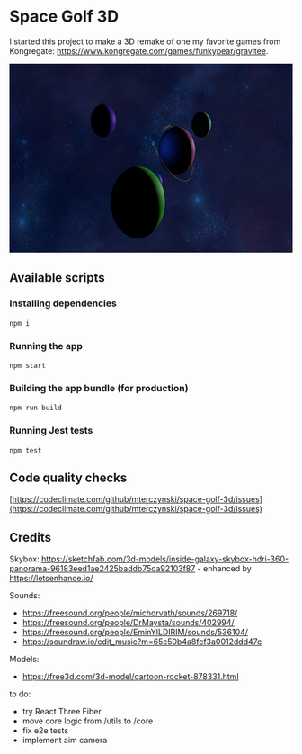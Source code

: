 # Space Golf 3D

I started this project to make a 3D remake of one my favorite games from Kongregate:
https://www.kongregate.com/games/funkypear/gravitee.

<img src="public/assets/gfx/preview.jpg" width=659 height=336>

## Available scripts

### Installing dependencies

    npm i

### Running the app

    npm start

### Building the app bundle (for production)

    npm run build

### Running Jest tests

    npm test

## Code quality checks

[https://codeclimate.com/github/mterczynski/space-golf-3d/issues](https://codeclimate.com/github/mterczynski/space-golf-3d/issues)

## Credits

Skybox: https://sketchfab.com/3d-models/inside-galaxy-skybox-hdri-360-panorama-96183eed1ae2425baddb75ca92103f87 - enhanced by https://letsenhance.io/

Sounds:

- https://freesound.org/people/michorvath/sounds/269718/
- https://freesound.org/people/DrMaysta/sounds/402994/
- https://freesound.org/people/EminYILDIRIM/sounds/536104/
- https://soundraw.io/edit_music?m=65c50b4a8fef3a0012ddd47c

Models:

- https://free3d.com/3d-model/cartoon-rocket-878331.html

to do:

- try React Three Fiber
- move core logic from /utils to /core
- fix e2e tests
- implement aim camera
